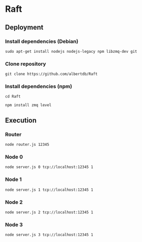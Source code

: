 # Raft
## Deployment
### Install dependencies (Debian)
`sudo apt-get install nodejs nodejs-legacy npm libzmq-dev git`
### Clone repository
`git clone https://github.com/albertdb/Raft`
### Install dependencies (npm)
`cd Raft`

`npm install zmq level`
## Execution
### Router
`node router.js 12345`
### Node 0
`node server.js 0 tcp://localhost:12345 1`
### Node 1
`node server.js 1 tcp://localhost:12345 1`
### Node 2
`node server.js 2 tcp://localhost:12345 1`
### Node 3
`node server.js 3 tcp://localhost:12345 1`
